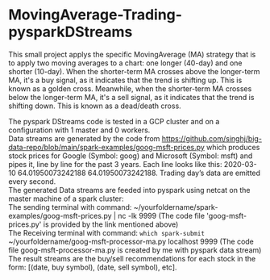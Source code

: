 # MovingAverage-Trading-pysparkDStreams
This small project applys the specific MovingAverage (MA) strategy that is to apply two moving averages to a chart: one longer (40-day) and one shorter (10-day). When the shorter-term MA crosses above the longer-term MA, it's a buy signal, as it indicates that the trend is shifting up. This is known as a golden cross. Meanwhile, when the shorter-term MA crosses below the longer-term MA, it's a sell signal, as it indicates that the trend is shifting down. This is known as a dead/death cross.

The pyspark DStreams code is tested in a GCP cluster and on a configuration with 1 master and 0 workers.\
Data streams are generated by the code from https://github.com/singhj/big-data-repo/blob/main/spark-examples/goog-msft-prices.py which produces stock prices for Google (Symbol: goog) and Microsoft (Symbol: msft) and pipes it, line by line for the past 3 years. Each line looks like this: 2020-03-10 64.01950073242188 64.01950073242188. Trading day’s data are emitted every second.\
The generated Data streams are feeded into pyspark using netcat on the master machine of a spark cluster:\
The sending terminal with command: ~/yourfoldername/spark-examples/goog-msft-prices.py | nc -lk 9999 (The code file 'goog-msft-prices.py' is provided by the link mentioned above)\
The Receiving terminal with command: `which spark-submit` ~/yourfoldername/goog-msft-processor-ma.py localhost 9999 (The code file goog-msft-processor-ma.py is created by me with pyspark data stream)\
The result streams are the buy/sell recommendations for each stock in the form: [(date, buy symbol), (date, sell symbol), etc].
